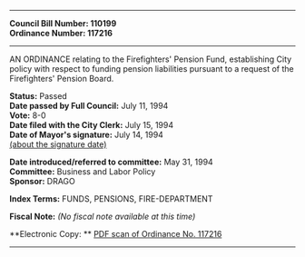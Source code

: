 * * * * *  
  
**Council Bill Number: [](#h0)[](#h2)110199**   
**Ordinance Number: 117216**  
  
* * * * *  
  
AN ORDINANCE relating to the Firefighters' Pension Fund, establishing City policy with respect to funding pension liabilities pursuant to a request of the Firefighters' Pension Board.  
  
**Status:** Passed   
**Date passed by Full Council:** July 11, 1994   
**Vote:** 8-0   
**Date filed with the City Clerk:** July 15, 1994   
**Date of Mayor's signature:** July 14, 1994   
[(about the signature date)](/~public/approvaldate.htm)   
  
  
**Date introduced/referred to committee:** May 31, 1994   
**Committee:** Business and Labor Policy   
**Sponsor:** DRAGO   
  
**Index Terms:** FUNDS, PENSIONS, FIRE-DEPARTMENT  
  
**Fiscal Note:** *(No fiscal note available at this time)*  
  
**Electronic Copy: ** [PDF scan of Ordinance No. 117216](/~archives/Ordinances/Ord_117216.pdf)  
  
* * * * *  
